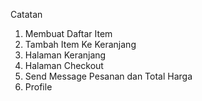 Catatan
1. Membuat Daftar Item
2. Tambah Item Ke Keranjang
3. Halaman Keranjang
4. Halaman Checkout
5. Send Message Pesanan dan Total Harga
6. Profile